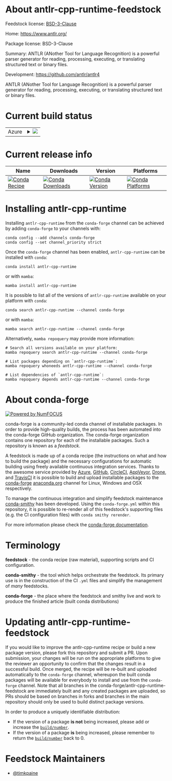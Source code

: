 About antlr-cpp-runtime-feedstock
=================================

Feedstock license: [BSD-3-Clause](https://github.com/conda-forge/antlr-cpp-runtime-feedstock/blob/main/LICENSE.txt)

Home: https://www.antlr.org/

Package license: BSD-3-Clause

Summary: ANTLR (ANother Tool for Language Recognition) is a powerful parser generator for reading, processing, executing, or translating structured text or binary files.

Development: https://github.com/antlr/antlr4

ANTLR (ANother Tool for Language Recognition) is a powerful parser generator for reading, processing, executing, or translating structured text or binary files.


Current build status
====================


<table>
    
  <tr>
    <td>Azure</td>
    <td>
      <details>
        <summary>
          <a href="https://dev.azure.com/conda-forge/feedstock-builds/_build/latest?definitionId=20392&branchName=main">
            <img src="https://dev.azure.com/conda-forge/feedstock-builds/_apis/build/status/antlr-cpp-runtime-feedstock?branchName=main">
          </a>
        </summary>
        <table>
          <thead><tr><th>Variant</th><th>Status</th></tr></thead>
          <tbody><tr>
              <td>linux_64</td>
              <td>
                <a href="https://dev.azure.com/conda-forge/feedstock-builds/_build/latest?definitionId=20392&branchName=main">
                  <img src="https://dev.azure.com/conda-forge/feedstock-builds/_apis/build/status/antlr-cpp-runtime-feedstock?branchName=main&jobName=linux&configuration=linux%20linux_64_" alt="variant">
                </a>
              </td>
            </tr><tr>
              <td>osx_64</td>
              <td>
                <a href="https://dev.azure.com/conda-forge/feedstock-builds/_build/latest?definitionId=20392&branchName=main">
                  <img src="https://dev.azure.com/conda-forge/feedstock-builds/_apis/build/status/antlr-cpp-runtime-feedstock?branchName=main&jobName=osx&configuration=osx%20osx_64_" alt="variant">
                </a>
              </td>
            </tr>
          </tbody>
        </table>
      </details>
    </td>
  </tr>
</table>

Current release info
====================

| Name | Downloads | Version | Platforms |
| --- | --- | --- | --- |
| [![Conda Recipe](https://img.shields.io/badge/recipe-antlr--cpp--runtime-green.svg)](https://anaconda.org/conda-forge/antlr-cpp-runtime) | [![Conda Downloads](https://img.shields.io/conda/dn/conda-forge/antlr-cpp-runtime.svg)](https://anaconda.org/conda-forge/antlr-cpp-runtime) | [![Conda Version](https://img.shields.io/conda/vn/conda-forge/antlr-cpp-runtime.svg)](https://anaconda.org/conda-forge/antlr-cpp-runtime) | [![Conda Platforms](https://img.shields.io/conda/pn/conda-forge/antlr-cpp-runtime.svg)](https://anaconda.org/conda-forge/antlr-cpp-runtime) |

Installing antlr-cpp-runtime
============================

Installing `antlr-cpp-runtime` from the `conda-forge` channel can be achieved by adding `conda-forge` to your channels with:

```
conda config --add channels conda-forge
conda config --set channel_priority strict
```

Once the `conda-forge` channel has been enabled, `antlr-cpp-runtime` can be installed with `conda`:

```
conda install antlr-cpp-runtime
```

or with `mamba`:

```
mamba install antlr-cpp-runtime
```

It is possible to list all of the versions of `antlr-cpp-runtime` available on your platform with `conda`:

```
conda search antlr-cpp-runtime --channel conda-forge
```

or with `mamba`:

```
mamba search antlr-cpp-runtime --channel conda-forge
```

Alternatively, `mamba repoquery` may provide more information:

```
# Search all versions available on your platform:
mamba repoquery search antlr-cpp-runtime --channel conda-forge

# List packages depending on `antlr-cpp-runtime`:
mamba repoquery whoneeds antlr-cpp-runtime --channel conda-forge

# List dependencies of `antlr-cpp-runtime`:
mamba repoquery depends antlr-cpp-runtime --channel conda-forge
```


About conda-forge
=================

[![Powered by
NumFOCUS](https://img.shields.io/badge/powered%20by-NumFOCUS-orange.svg?style=flat&colorA=E1523D&colorB=007D8A)](https://numfocus.org)

conda-forge is a community-led conda channel of installable packages.
In order to provide high-quality builds, the process has been automated into the
conda-forge GitHub organization. The conda-forge organization contains one repository
for each of the installable packages. Such a repository is known as a *feedstock*.

A feedstock is made up of a conda recipe (the instructions on what and how to build
the package) and the necessary configurations for automatic building using freely
available continuous integration services. Thanks to the awesome service provided by
[Azure](https://azure.microsoft.com/en-us/services/devops/), [GitHub](https://github.com/),
[CircleCI](https://circleci.com/), [AppVeyor](https://www.appveyor.com/),
[Drone](https://cloud.drone.io/welcome), and [TravisCI](https://travis-ci.com/)
it is possible to build and upload installable packages to the
[conda-forge](https://anaconda.org/conda-forge) [anaconda.org](https://anaconda.org/)
channel for Linux, Windows and OSX respectively.

To manage the continuous integration and simplify feedstock maintenance
[conda-smithy](https://github.com/conda-forge/conda-smithy) has been developed.
Using the ``conda-forge.yml`` within this repository, it is possible to re-render all of
this feedstock's supporting files (e.g. the CI configuration files) with ``conda smithy rerender``.

For more information please check the [conda-forge documentation](https://conda-forge.org/docs/).

Terminology
===========

**feedstock** - the conda recipe (raw material), supporting scripts and CI configuration.

**conda-smithy** - the tool which helps orchestrate the feedstock.
                   Its primary use is in the construction of the CI ``.yml`` files
                   and simplify the management of *many* feedstocks.

**conda-forge** - the place where the feedstock and smithy live and work to
                  produce the finished article (built conda distributions)


Updating antlr-cpp-runtime-feedstock
====================================

If you would like to improve the antlr-cpp-runtime recipe or build a new
package version, please fork this repository and submit a PR. Upon submission,
your changes will be run on the appropriate platforms to give the reviewer an
opportunity to confirm that the changes result in a successful build. Once
merged, the recipe will be re-built and uploaded automatically to the
`conda-forge` channel, whereupon the built conda packages will be available for
everybody to install and use from the `conda-forge` channel.
Note that all branches in the conda-forge/antlr-cpp-runtime-feedstock are
immediately built and any created packages are uploaded, so PRs should be based
on branches in forks and branches in the main repository should only be used to
build distinct package versions.

In order to produce a uniquely identifiable distribution:
 * If the version of a package **is not** being increased, please add or increase
   the [``build/number``](https://docs.conda.io/projects/conda-build/en/latest/resources/define-metadata.html#build-number-and-string).
 * If the version of a package **is** being increased, please remember to return
   the [``build/number``](https://docs.conda.io/projects/conda-build/en/latest/resources/define-metadata.html#build-number-and-string)
   back to 0.

Feedstock Maintainers
=====================

* [@timkpaine](https://github.com/timkpaine/)


